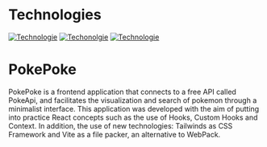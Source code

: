 # Technologies
[![Technologie](https://img.shields.io/badge/%40%2017.0.2-React-9cf)](https://es.reactjs.org/)
[![Techonolgie](https://img.shields.io/badge/%40%202.7.2-Vite-orange)](https://vitejs.dev/)
[![Technologie](https://img.shields.io/badge/%40%203.0.21-Tailwinds-blue)](https://tailwindcss.com/)
# PokePoke
PokePoke is a frontend application that connects to a free API called PokeApi, and facilitates the visualization and search of pokemon through a minimalist interface. 
This application was developed with the aim of putting into practice React concepts such as the use of Hooks, Custom Hooks and Context. In addition, the use of new technologies: Tailwinds as CSS Framework and Vite as a file packer, an alternative to WebPack.
